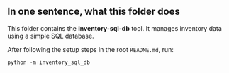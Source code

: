 ## In one sentence, what this folder does
This folder contains the **inventory-sql-db** tool. It manages inventory data using a simple SQL database.

After following the setup steps in the root `README.md`, run:
```powershell
python -m inventory_sql_db
```
